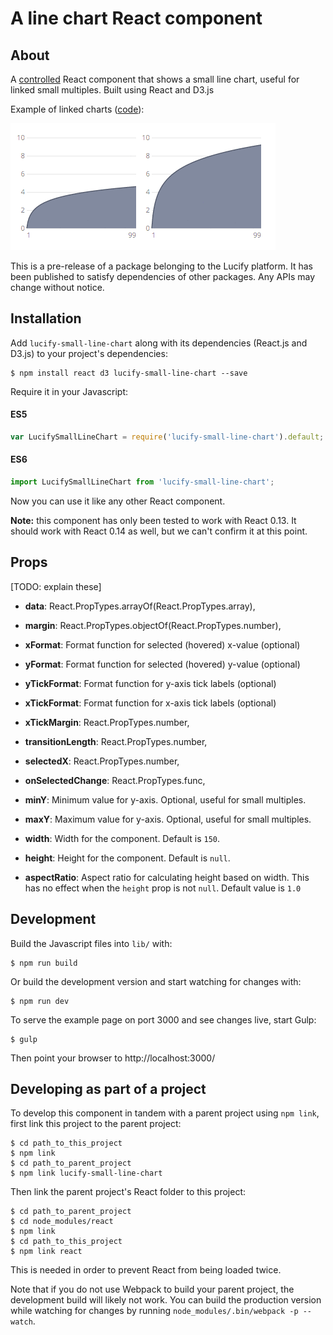 
# A line chart React component

##  About

A [controlled](https://facebook.github.io/react/docs/forms.html) React component that shows a small line chart, useful for linked small multiples. Built using React and D3.js

Example of linked charts ([code](https://github.com/lucified/lucify-small-line-chart/blob/master/src/example.jsx)):

![Animated GIF of component](linked-charts.gif)

This is a pre-release of a package belonging to the Lucify platform. It has been published to satisfy dependencies of other packages. Any APIs may change without notice.

## Installation

Add `lucify-small-line-chart` along with its dependencies (React.js and
D3.js) to your project's dependencies:

```shell
$ npm install react d3 lucify-small-line-chart --save
```

Require it in your Javascript:

#### ES5
```javascript
var LucifySmallLineChart = require('lucify-small-line-chart').default;
```

#### ES6
```javascript
import LucifySmallLineChart from 'lucify-small-line-chart';
```

Now you can use it like any other React component.

**Note:** this component has only been tested to work with React 0.13. It
should work with React 0.14 as well, but we can't confirm it at this point.

## Props

[TODO: explain these]

- **data**: React.PropTypes.arrayOf(React.PropTypes.array),
- **margin**: React.PropTypes.objectOf(React.PropTypes.number),

- **xFormat**: Format function for selected (hovered) x-value (optional)
- **yFormat**: Format function for selected (hovered) y-value (optional)
- **yTickFormat**: Format function for y-axis tick labels (optional)
- **xTickFormat**: Format function for x-axis tick labels (optional)

- **xTickMargin**: React.PropTypes.number,
- **transitionLength**: React.PropTypes.number,
- **selectedX**: React.PropTypes.number,
- **onSelectedChange**: React.PropTypes.func,

- **minY**: Minimum value for y-axis. Optional, useful for small multiples.
- **maxY**: Maximum value for y-axis. Optional, useful for small multiples.
- **width**: Width for the component. Default is `150`.
- **height**: Height for the component. Default is `null`.
- **aspectRatio**: Aspect ratio for calculating height based on width. This has no effect when the `height` prop is not `null`. Default value is `1.0`

## Development

Build the Javascript files into `lib/` with:

```shell
$ npm run build
```

Or build the development version and start watching for changes with:

```shell
$ npm run dev
```

To serve the example page on port 3000 and see changes live, start Gulp:

```shell
$ gulp
```

Then point your browser to http://localhost:3000/

## Developing as part of a project

To develop this component in tandem with a parent project using `npm link`,
first link this project to the parent project:

```shell
$ cd path_to_this_project
$ npm link
$ cd path_to_parent_project
$ npm link lucify-small-line-chart
```

Then link the parent project's React folder to this project:

```shell
$ cd path_to_parent_project
$ cd node_modules/react
$ npm link
$ cd path_to_this_project
$ npm link react
```

This is needed in order to prevent React from being loaded twice.

Note that if you do not use Webpack to build your parent project, the
development build will likely not work. You can build the production version
while watching for changes by running `node_modules/.bin/webpack -p --watch`.
